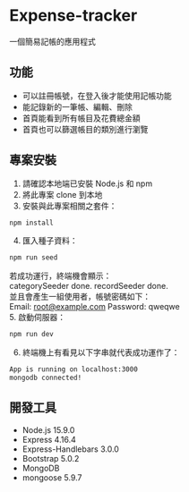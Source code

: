 # Expense-tracker
一個簡易記帳的應用程式

## 功能
* 可以註冊帳號，在登入後才能使用記帳功能    
* 能記錄新的一筆帳、編輯、刪除    
* 首頁能看到所有帳目及花費總金額    
* 首頁也可以篩選帳目的類別進行瀏覽    

## 專案安裝
1. 請確認本地端已安裝 Node.js 和 npm
2. 將此專案 clone 到本地
3. 安裝與此專案相關之套件：
  ```bash
  npm install
  ```    
4. 匯入種子資料：
  ```bash
  npm run seed
  ```    
  若成功運行，終端機會顯示：    
  categorySeeder done.
  recordSeeder done.    
  並且會產生一組使用者，帳號密碼如下：    
  Email: root@example.com
  Password: qweqwe    
5. 啟動伺服器：
  ```bash
  npm run dev
  ```    
6. 終端機上有看見以下字串就代表成功運作了：
  ```bash 
  App is running on localhost:3000
  mongodb connected! 
  ```    

## 開發工具
* Node.js 15.9.0    
* Express 4.16.4    
* Express-Handlebars 3.0.0    
* Bootstrap 5.0.2    
* MongoDB    
* mongoose 5.9.7    
